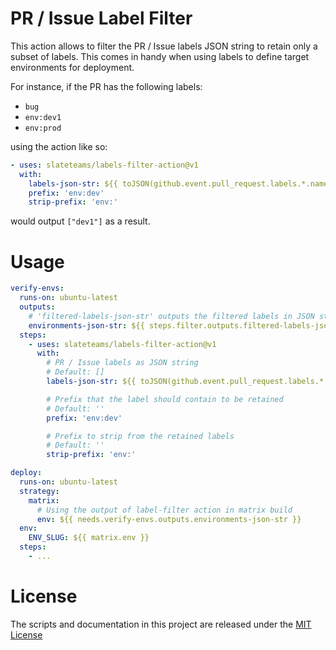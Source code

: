 # PR / Issue Label Filter

This action allows to filter the PR / Issue labels JSON string to retain only a subset of labels. This comes in handy when using labels to define target environments for deployment.

For instance, if the PR has the following labels:

- `bug`
- `env:dev1`
- `env:prod`

using the action like so:

```yaml
- uses: slateteams/labels-filter-action@v1
  with:
    labels-json-str: ${{ toJSON(github.event.pull_request.labels.*.name) }}
    prefix: 'env:dev'
    strip-prefix: 'env:'
```

would output `["dev1"]` as a result.

# Usage

```yaml
verify-envs:
  runs-on: ubuntu-latest
  outputs:
    # 'filtered-labels-json-str' outputs the filtered labels in JSON string format
    environments-json-str: ${{ steps.filter.outputs.filtered-labels-json-str }}
  steps:
    - uses: slateteams/labels-filter-action@v1
      with:
        # PR / Issue labels as JSON string
        # Default: []
        labels-json-str: ${{ toJSON(github.event.pull_request.labels.*.name) }}

        # Prefix that the label should contain to be retained
        # Default: ''
        prefix: 'env:dev'

        # Prefix to strip from the retained labels
        # Default: ''
        strip-prefix: 'env:'

deploy:
  runs-on: ubuntu-latest
  strategy:
    matrix:
      # Using the output of label-filter action in matrix build
      env: ${{ needs.verify-envs.outputs.environments-json-str }}
  env:
    ENV_SLUG: ${{ matrix.env }}
  steps:
    - ...
```

# License

The scripts and documentation in this project are released under the [MIT License](LICENSE)
